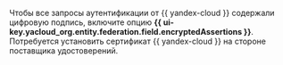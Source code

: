Чтобы все запросы аутентификации от {{ yandex-cloud }} содержали цифровую подпись, включите опцию **{{ ui-key.yacloud_org.entity.federation.field.encryptedAssertions }}**. Потребуется установить сертификат {{ yandex-cloud }} на стороне поставщика удостоверений.
